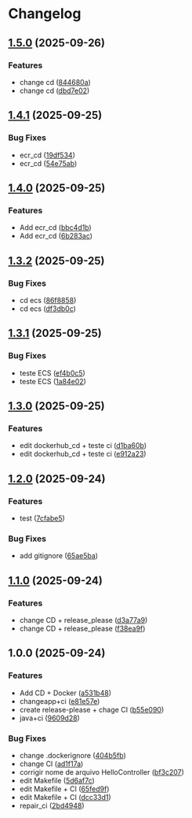 # Changelog

## [1.5.0](https://github.com/LaureanoFelipe/DevOps_AlfaTech_Solutions/compare/v1.4.1...v1.5.0) (2025-09-26)


### Features

* change cd ([844680a](https://github.com/LaureanoFelipe/DevOps_AlfaTech_Solutions/commit/844680a92b597fdb3f4ea0faf1cfc3e249364353))
* change cd ([dbd7e02](https://github.com/LaureanoFelipe/DevOps_AlfaTech_Solutions/commit/dbd7e02fece31ec5c6f892bc2be52a6821f40c5e))

## [1.4.1](https://github.com/LaureanoFelipe/DevOps_AlfaTech_Solutions/compare/v1.4.0...v1.4.1) (2025-09-25)


### Bug Fixes

* ecr_cd ([19df534](https://github.com/LaureanoFelipe/DevOps_AlfaTech_Solutions/commit/19df534dd78f4cdbfcb66a82b8b08ff5b582c9de))
* ecr_cd ([54e75ab](https://github.com/LaureanoFelipe/DevOps_AlfaTech_Solutions/commit/54e75abcc1b619caadac923f4163271fb2d8d9a4))

## [1.4.0](https://github.com/LaureanoFelipe/DevOps_AlfaTech_Solutions/compare/v1.3.2...v1.4.0) (2025-09-25)


### Features

* Add ecr_cd ([bbc4d1b](https://github.com/LaureanoFelipe/DevOps_AlfaTech_Solutions/commit/bbc4d1bc973094d1bc716a8ccc00a5931e1a5674))
* Add ecr_cd ([6b283ac](https://github.com/LaureanoFelipe/DevOps_AlfaTech_Solutions/commit/6b283ac5e0e57ea3e0cf7aefae7dae1297b79ed2))

## [1.3.2](https://github.com/LaureanoFelipe/DevOps_AlfaTech_Solutions/compare/v1.3.1...v1.3.2) (2025-09-25)


### Bug Fixes

* cd ecs ([86f8858](https://github.com/LaureanoFelipe/DevOps_AlfaTech_Solutions/commit/86f8858116b99fecdf232b91132b8a4694423774))
* cd ecs ([df3db0c](https://github.com/LaureanoFelipe/DevOps_AlfaTech_Solutions/commit/df3db0ce971e2653da52c39a0ada7538a4e751a5))

## [1.3.1](https://github.com/LaureanoFelipe/DevOps_AlfaTech_Solutions/compare/v1.3.0...v1.3.1) (2025-09-25)


### Bug Fixes

* teste ECS ([ef4b0c5](https://github.com/LaureanoFelipe/DevOps_AlfaTech_Solutions/commit/ef4b0c5e50c8b0ee827978d40eb5031bf83d2189))
* teste ECS ([1a84e02](https://github.com/LaureanoFelipe/DevOps_AlfaTech_Solutions/commit/1a84e028d5c0dc2f104c3dae82357cd66cb56c8f))

## [1.3.0](https://github.com/LaureanoFelipe/DevOps_AlfaTech_Solutions/compare/v1.2.0...v1.3.0) (2025-09-25)


### Features

* edit dockerhub_cd + teste ci ([d1ba60b](https://github.com/LaureanoFelipe/DevOps_AlfaTech_Solutions/commit/d1ba60b1df7c4d9fe2d854cb3022bacd1b196ef2))
* edit dockerhub_cd + teste ci ([e912a23](https://github.com/LaureanoFelipe/DevOps_AlfaTech_Solutions/commit/e912a2381696978c1ef2e9ebce8136540505398d))

## [1.2.0](https://github.com/LaureanoFelipe/DevOps_AlfaTech_Solutions/compare/v1.1.0...v1.2.0) (2025-09-24)


### Features

* test ([7cfabe5](https://github.com/LaureanoFelipe/DevOps_AlfaTech_Solutions/commit/7cfabe5225fd4cb54770f113260532d683561bb9))


### Bug Fixes

* add gitignore ([65ae5ba](https://github.com/LaureanoFelipe/DevOps_AlfaTech_Solutions/commit/65ae5ba36fbc150e2f237e0e8f66c70ec01c3a0d))

## [1.1.0](https://github.com/LaureanoFelipe/DevOps_AlfaTech_Solutions/compare/v1.0.0...v1.1.0) (2025-09-24)


### Features

* change CD + release_please ([d3a77a9](https://github.com/LaureanoFelipe/DevOps_AlfaTech_Solutions/commit/d3a77a9ff393aee1c4332a5d20868188161ffc0f))
* change CD + release_please ([f38ea9f](https://github.com/LaureanoFelipe/DevOps_AlfaTech_Solutions/commit/f38ea9f47538241aadeef55c3664a186fc83c015))

## 1.0.0 (2025-09-24)


### Features

* Add CD + Docker ([a531b48](https://github.com/LaureanoFelipe/DevOps_AlfaTech_Solutions/commit/a531b48bb22a4b31656e8c6358f5df89fbbe6162))
* changeapp+ci ([e81e57e](https://github.com/LaureanoFelipe/DevOps_AlfaTech_Solutions/commit/e81e57ed8045423d44b2d4d32726dc7818467417))
* create release-please + chage CI ([b55e090](https://github.com/LaureanoFelipe/DevOps_AlfaTech_Solutions/commit/b55e090a2b0486ce862b9d4f12c80291e1efecfa))
* java+ci ([9609d28](https://github.com/LaureanoFelipe/DevOps_AlfaTech_Solutions/commit/9609d285a1c9a6850881eee323bad177c6ef0aa7))


### Bug Fixes

* change .dockerignore ([404b5fb](https://github.com/LaureanoFelipe/DevOps_AlfaTech_Solutions/commit/404b5fbd1d412e93db2373ed735a2b66a3bc9551))
* change CI ([ad1f17a](https://github.com/LaureanoFelipe/DevOps_AlfaTech_Solutions/commit/ad1f17a8a23a0ae9f6eccbb53dbcd72e81ca676f))
* corrigir nome de arquivo HelloController ([bf3c207](https://github.com/LaureanoFelipe/DevOps_AlfaTech_Solutions/commit/bf3c2073122737a85a92d5badae5bac609484f20))
* edit Makefile ([5d6af7c](https://github.com/LaureanoFelipe/DevOps_AlfaTech_Solutions/commit/5d6af7c6541b2e23bd43e25b51c0264a0cbb2568))
* edit Makefile + CI ([65fed9f](https://github.com/LaureanoFelipe/DevOps_AlfaTech_Solutions/commit/65fed9fa337d569ff2ccb9fbeaf83de269bb6813))
* edit Makefile + CI ([dcc33d1](https://github.com/LaureanoFelipe/DevOps_AlfaTech_Solutions/commit/dcc33d12a4d1f1ffae47d1d4f23d45e914f6d89f))
* repair_ci ([2bd4948](https://github.com/LaureanoFelipe/DevOps_AlfaTech_Solutions/commit/2bd494830b7192fc5f0a00705ddce1b4f802e221))
